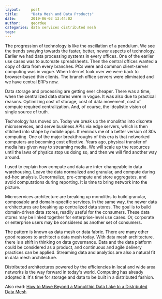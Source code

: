 ```yaml
---
layout:     post
title:      "Data Mesh and Data Products"
date:       2019-06-03 13:44:02
author:     geordee
categories: data services distributed mesh
tags:       
---
```


The progression of technology is like the oscillation of a pendulum. We see the trends swaying towards the faster, better, newer aspects of technology. Earlier we had data processing systems in every offices. One of the earlier use cases was to automate spreadsheets. Then the central offices wanted a copy of data from every branches. PCs were and common client-server computing was in vogue. When Internet took over we were back to browser-based thin clients. The branch office servers were eliminated and we have central ERPs now.

Data storage and processing are getting ever cheaper. There was a time, when the centralized data stores were in vogue. It was also due to practical reasons. Optimizing cost of storage, cost of data movement, cost of compute required centralization. And, of course, the idealistic vision of single source of truth.

Technology has moved on. Today we break up the monoliths into discrete microservices, and serve business APIs via edge servers, which is then stitched into shape by mobile apps. It reminds me of a better version of 80s computing. One of the major breakthroughs of this era is that networked computers are becoming cost effective. Years ago, physical transfer of media has given way to streaming media. We will scale up the resources until the laws of physics stop us doing so, and then we will find another way around.

I used to explain how compute and data are inter-changeable in data warehousing. Leave the data normalized and granular, and compute during ad-hoc analysis. Denormalize, pre-compute and store aggregates, and avoid computations during reporting. It is time to bring network into the picture.

Microservices architecture are breaking up monoliths to build granular, composable and domain-specific services. In the same way, the newer data architectures are breaking up centralized data stores. The goal is to build domain-driven data stores, readily useful for the consumers. These data stores may be linked together for enterprise-level use cases. Or, corporate or enterprise users may be considered as another set of consumers.

The pattern is known as data mesh or data fabric. There are many other good reasons to architect a data mesh today. With data mesh architecture, there is a shift in thinking on data governance. Data and the data platform could be considered as a product, and continuous and agile delivery practices can be applied. Streaming data and analytics are also a natural fit in data mesh architecture.

Distributed architectures powered by the efficiencies in local and wide area networks is the way forward in today's world. Computing has already adopted it. It's time for storage and data to be built in a distributed fashion.

Also read: [How to Move Beyond a Monolithic Data Lake to a Distributed Data Mesh](https://martinfowler.com/articles/data-monolith-to-mesh.html)
